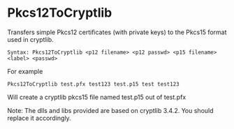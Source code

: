 # Pkcs12ToCryptlib
Transfers simple Pkcs12 certificates (with private keys) to the Pkcs15 format used in cryptlib.

```
Syntax: Pkcs12ToCryptlib <p12 filename> <p12 passwd> <p15 filename> <label> <passwd>
```

For example
```
Pkcs12ToCryptlib test.pfx test123 test.p15 test test123
```
Will create a cryptlib pkcs15 file named test.p15 out of test.pfx

Note:
The dlls and libs provided are based on cryptlib 3.4.2.
You should replace it accordingly.
